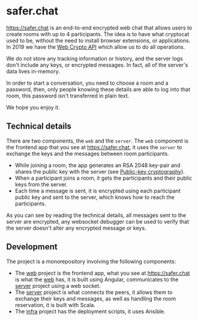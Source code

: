# safer.chat

https://safer.chat is an end-to-end encrypted web chat that allows users to create rooms with up to 4 participants. The idea is to have what cryptocat used to be, without the need to install browser extensions, or applications. In 2019 we have the [Web Crypto API](https://www.w3.org/TR/WebCryptoAPI/) which allow us to do all operations.

We do not store any tracking information or history, and the server logs don't include any keys, or encrypted messages. In fact, all of the server's data lives in-memory.

In order to start a conversation, you need to choose a room and a password, then, only people knowing these details are able to log into that room, this password isn't transferred in plain text.

We hope you enjoy it.


## Technical details

There are two components, the `web` and the `server`. The `web` component is the frontend app that you see at https://safer.chat, it uses the `server` to exchange the keys and the messages between room participants.

- While joining a room, the app generates an RSA 2048 key-pair and shares the public key with the server (see [Public-key cryptography](https://en.wikipedia.org/wiki/Public-key_cryptography)).
- When a participant joins a room, it gets the participants and their public keys from the server.
- Each time a message is sent, it is encrypted using each participant public key and sent to the server, which knows how to reach the participants.

As you can see by reading the technical details, all messages sent to the server are encrypted, any websocket debugger can be used to verify that the server doesn't alter any encrypted message or keys.

## Development

The project is a monorepository involving the following components:
- The [web](/web) project is the frontend app, what you see at https://safer.chat is what the [web](/web) has, it is built using Angular, communicates to the [server](/server) project using a web socket.
- The [server](/server) project is what connects the peers, it allows them to exchange their keys and messages, as well as handling the room reservation, it is built with Scala.
- The [infra](/infra) project has the deployment scripts, it uses Ansible.
